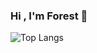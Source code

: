 ### Hi , I'm Forest 👋

![Top Langs](https://github-readme-stats.vercel.app/api/top-langs/?username=LamNguyen17&layout=compact)


<!--
**LamNguyen17/LamNguyen17** is a ✨ _special_ ✨ repository because its `README.md` (this file) appears on your GitHub profile.

Here are some ideas to get you started:

- 🔭 I’m currently working on ...
- 🌱 I’m currently learning ...
- 👯 I’m looking to collaborate on ...
- 🤔 I’m looking for help with ...
- 💬 Ask me about ...
- 📫 How to reach me: ...
- 😄 Pronouns: ...
- ⚡ Fun fact: ...
-->
